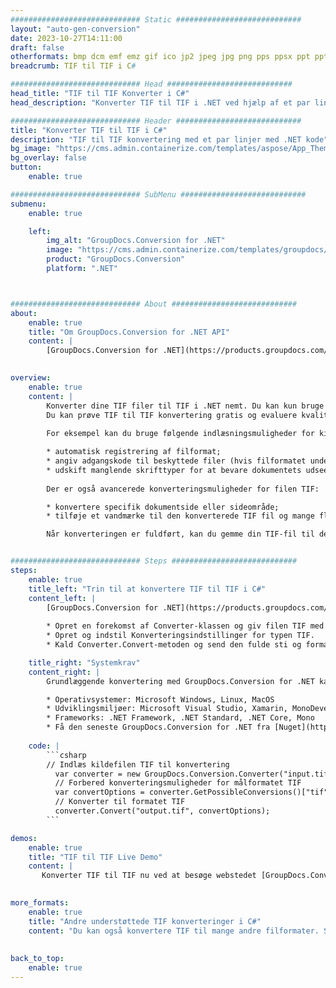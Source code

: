 ```yaml
---
############################# Static ############################
layout: "auto-gen-conversion"
date: 2023-10-27T14:11:00
draft: false
otherformats: bmp dcm emf emz gif ico jp2 jpeg jpg png pps ppsx ppt pptx psb psd svg svgz tga tif tiff webp wmf wmz
breadcrumb: TIF til TIF i C#

############################# Head ############################
head_title: "TIF til TIF Konverter i C#"
head_description: "Konverter TIF til TIF i .NET ved hjælp af et par linjer kode. Brug GroupDocs Document Conversion API til at konvertere over 160 filformater."

############################# Header ############################
title: "Konverter TIF til TIF i C#"
description: "TIF til TIF konvertering med et par linjer med .NET kode"
bg_image: "https://cms.admin.containerize.com/templates/aspose/App_Themes/V3/images/bg/header1.png"
bg_overlay: false
button:
    enable: true

############################# SubMenu ############################
submenu:
    enable: true

    left:
        img_alt: "GroupDocs.Conversion for .NET"
        image: "https://cms.admin.containerize.com/templates/groupdocs/images/product-logos/90x90-noborder/groupdocs-conversion-net.png"
        product: "GroupDocs.Conversion"
        platform: ".NET"



############################# About ############################
about:
    enable: true
    title: "Om GroupDocs.Conversion for .NET API"
    content: |
        [GroupDocs.Conversion for .NET](https://products.groupdocs.com/conversion/net/) kan bruges til at konvertere Microsoft Word, Excel, PowerPoint, PDF, Visio og andre formater. GroupDocs.Conversion er en selvstændig API, der er velegnet til back-end og interne systemer, hvor høj ydeevne er påkrævet. Det afhænger ikke af nogen software som Microsoft eller Open Office.
    

overview:
    enable: true
    content: |
        Konverter dine TIF filer til TIF i .NET nemt. Du kan kun bruge et par C# kodelinjer i enhver platform efter eget valg, såsom - Windows, Linux, macOS.
        Du kan prøve TIF til TIF konvertering gratis og evaluere kvaliteten af ​​konverteringsresultaterne. Sammen med simple filkonverteringsscenarier kan du prøve mere avancerede muligheder for at indlæse kilden TIF fil og for at gemme output TIF resultat. 
        
        For eksempel kan du bruge følgende indlæsningsmuligheder for kilden TIF:

        * automatisk registrering af filformat;
        * angiv adgangskode til beskyttede filer (hvis filformatet understøtter det);
        * udskift manglende skrifttyper for at bevare dokumentets udseende.
        
        Der er også avancerede konverteringsmuligheder for filen TIF:

        * konvertere specifik dokumentside eller sideområde;
        * tilføje et vandmærke til den konverterede TIF fil og mange flere.

        Når konverteringen er fuldført, kan du gemme din TIF-fil til den lokale filsti eller ethvert tredjepartslager som FTP, Amazon S3, Google Drive, Dropbox osv. Bemærk venligst - for at konvertere TIF til {{ TO}} er der ikke behov for yderligere software installeret - som MS Office, Open Office, Adobe Acrobat Reader osv.


############################# Steps ############################
steps:
    enable: true
    title_left: "Trin til at konvertere TIF til TIF i C#"
    content_left: |
        [GroupDocs.Conversion for .NET](https://products.groupdocs.com/conversion/net/) gør det nemt for udviklere at konvertere en TIF fil til TIF med et par linjer kode.
        
        * Opret en forekomst af Converter-klassen og giv filen TIF med den fulde sti
        * Opret og indstil Konverteringsindstillinger for typen TIF.
        * Kald Converter.Convert-metoden og send den fulde sti og format (TIF) som en parameter

    title_right: "Systemkrav"
    content_right: |
        Grundlæggende konvertering med GroupDocs.Conversion for .NET kan udføres med nogle få enkle trin. Vores API'er understøttes på alle større platforme og operativsystemer. Før du udfører koden nedenfor, skal du sørge for, at du har følgende forudsætninger installeret på dit system.

        * Operativsystemer: Microsoft Windows, Linux, MacOS
        * Udviklingsmiljøer: Microsoft Visual Studio, Xamarin, MonoDevelop
        * Frameworks: .NET Framework, .NET Standard, .NET Core, Mono
        * Få den seneste GroupDocs.Conversion for .NET fra [Nuget](https://www.nuget.org/packages/groupdocs.conversion)
         
    code: |
        ```csharp    
        // Indlæs kildefilen TIF til konvertering
          var converter = new GroupDocs.Conversion.Converter("input.tif");
          // Forbered konverteringsmuligheder for målformatet TIF
          var convertOptions = converter.GetPossibleConversions()["tif"].ConvertOptions;
          // Konverter til formatet TIF
          converter.Convert("output.tif", convertOptions);
        ```

demos:
    enable: true
    title: "TIF til TIF Live Demo"
    content: |
       Konverter TIF til TIF nu ved at besøge webstedet [GroupDocs.Conversion App](https://products.groupdocs.app/conversion/family). Online demo har følgende fordele
          

more_formats:
    enable: true
    title: "Andre understøttede TIF konverteringer i C#"
    content: "Du kan også konvertere TIF til mange andre filformater. Se venligst listen nedenfor."
       
       
back_to_top:
    enable: true
---
```

